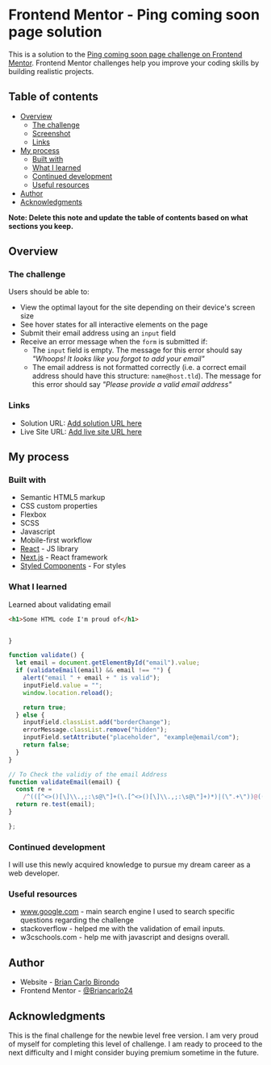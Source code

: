# Frontend Mentor - Ping coming soon page solution

This is a solution to the [Ping coming soon page challenge on Frontend Mentor](https://www.frontendmentor.io/challenges/ping-single-column-coming-soon-page-5cadd051fec04111f7b848da). Frontend Mentor challenges help you improve your coding skills by building realistic projects.

## Table of contents

- [Overview](#overview)
  - [The challenge](#the-challenge)
  - [Screenshot](#screenshot)
  - [Links](#links)
- [My process](#my-process)
  - [Built with](#built-with)
  - [What I learned](#what-i-learned)
  - [Continued development](#continued-development)
  - [Useful resources](#useful-resources)
- [Author](#author)
- [Acknowledgments](#acknowledgments)

**Note: Delete this note and update the table of contents based on what sections you keep.**

## Overview

### The challenge

Users should be able to:

- View the optimal layout for the site depending on their device's screen size
- See hover states for all interactive elements on the page
- Submit their email address using an `input` field
- Receive an error message when the `form` is submitted if:
  - The `input` field is empty. The message for this error should say _"Whoops! It looks like you forgot to add your email"_
  - The email address is not formatted correctly (i.e. a correct email address should have this structure: `name@host.tld`). The message for this error should say _"Please provide a valid email address"_

### Links

- Solution URL: [Add solution URL here](https://github.com/Briancarlo24/Ping-Single-Column-Coming-Soon.git)
- Live Site URL: [Add live site URL here](https://briancarlo24.github.io/Ping-Single-Column-Coming-Soon/)

## My process

### Built with

- Semantic HTML5 markup
- CSS custom properties
- Flexbox
- SCSS
- Javascript
- Mobile-first workflow
- [React](https://reactjs.org/) - JS library
- [Next.js](https://nextjs.org/) - React framework
- [Styled Components](https://styled-components.com/) - For styles

### What I learned

Learned about validating email

```html
<h1>Some HTML code I'm proud of</h1>
```

```css

}
```

```js
function validate() {
  let email = document.getElementById("email").value;
  if (validateEmail(email) && email !== "") {
    alert("email " + email + " is valid");
    inputField.value = "";
    window.location.reload();

    return true;
  } else {
    inputField.classList.add("borderChange");
    errorMessage.classList.remove("hidden");
    inputField.setAttribute("placeholder", "example@email/com");
    return false;
  }
}

// To Check the validiy of the email Address
function validateEmail(email) {
  const re =
    /^(([^<>()[\]\\.,;:\s@\"]+(\.[^<>()[\]\\.,;:\s@\"]+)*)|(\".+\"))@((\[[0-9]{1,3}\.[0-9]{1,3}\.[0-9]{1,3}\.[0-9]{1,3}\])|(([a-zA-Z\-0-9]+\.)+[a-zA-Z]{2,}))$/;
  return re.test(email);
}

};
```

### Continued development

I will use this newly acquired knowledge to pursue my dream career as a web developer.

### Useful resources

- www.google.com - main search engine I used to search specific questions regarding the challenge
- stackoverflow - helped me with the validation of email inputs.
- w3cschools.com - help me with javascript and designs overall.

## Author

- Website - [Brian Carlo Birondo](https://github.com/Briancarlo24)
- Frontend Mentor - [@Briancarlo24](https://www.frontendmentor.io/profile/Briancarlo24)

## Acknowledgments

This is the final challenge for the newbie level free version. I am very proud of myself for completing this level of challenge. I am ready to proceed to the next difficulty and I might consider buying premium sometime in the future.
